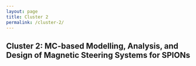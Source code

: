 ```yaml
---
layout: page
title: Cluster 2
permalink: /cluster-2/
---
```


## Cluster 2: MC-based Modelling, Analysis, and Design of Magnetic Steering Systems for SPIONs